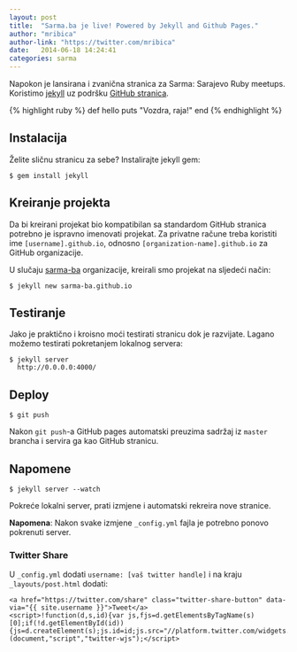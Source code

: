 ```yaml
---
layout: post
title:  "Sarma.ba je live! Powered by Jekyll and Github Pages."
author: "mribica"
author-link: "https://twitter.com/mribica"
date:   2014-06-18 14:24:41
categories: sarma
---
```


Napokon je lansirana i zvanična stranica za Sarma: Sarajevo Ruby meetups. Koristimo [jekyll][jekyll] uz podršku [GitHub stranica][github-pg].

{% highlight ruby %}
def hello
  puts "Vozdra, raja!"
end
{% endhighlight %}

## Instalacija

Želite sličnu stranicu za sebe? Instalirajte jekyll gem:

~~~
$ gem install jekyll
~~~

## Kreiranje projekta

Da bi kreirani projekat bio kompatibilan sa standardom GitHub stranica potrebno je ispravno imenovati projekat.
Za privatne račune treba koristiti ime `[username].github.io`, odnosno `[organization-name].github.io` za GitHub organizacije.

U slučaju [sarma-ba](https://github.com/sarma-ba) organizacije, kreirali smo projekat na sljedeći način:

~~~
$ jekyll new sarma-ba.github.io
~~~

## Testiranje

Jako je praktično i kroisno moći testirati stranicu dok je razvijate.
Lagano možemo testirati pokretanjem lokalnog servera:

~~~
$ jekyll server
  http://0.0.0.0:4000/
~~~

## Deploy

~~~
$ git push
~~~

Nakon `git push`-a GitHub pages automatski preuzima sadržaj iz `master` brancha i servira ga kao GitHub stranicu.

## Napomene

~~~
$ jekyll server --watch
~~~

Pokreće lokalni server, prati izmjene i automatski rekreira nove stranice.

**Napomena**: Nakon svake izmjene `_config.yml` fajla je potrebno ponovo pokrenuti server.

### Twitter Share

U `_config.yml` dodati `username: [vaš twitter handle]` i na kraju `_layouts/post.html` dodati:

~~~
<a href="https://twitter.com/share" class="twitter-share-button" data-via="{{ site.username }}">Tweet</a>
<script>!function(d,s,id){var js,fjs=d.getElementsByTagName(s)[0];if(!d.getElementById(id)){js=d.createElement(s);js.id=id;js.src="//platform.twitter.com/widgets.js";fjs.parentNode.insertBefore(js,fjs);}}(document,"script","twitter-wjs");</script>
~~~

[jekyll]:    http://jekyllrb.com
[github-pg]: https://pages.github.com
[author-name]: mribica
[author-link]: https://twitter.com/mribica
